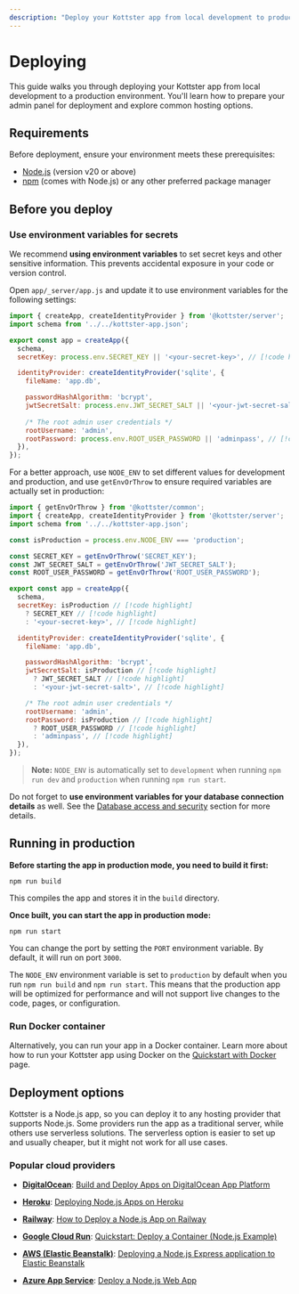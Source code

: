 ```yaml
---
description: "Deploy your Kottster app from local development to production. Learn how to prepare your admin panel and explore hosting options."
---
```


# Deploying

This guide walks you through deploying your Kottster app from local development to a production environment. You'll learn how to prepare your admin panel for deployment and explore common hosting options.

## Requirements

Before deployment, ensure your environment meets these prerequisites:

- [Node.js](https://nodejs.org/en) (version v20 or above)
- [npm](https://www.npmjs.com/get-npm) (comes with Node.js) or any other preferred package manager

## Before you deploy

### Use environment variables for secrets

We recommend **using environment variables** to set secret keys and other sensitive information. This prevents accidental exposure in your code or version control.

Open `app/_server/app.js` and update it to use environment variables for the following settings:

```javascript [app/_server/app.js]
import { createApp, createIdentityProvider } from '@kottster/server';
import schema from '../../kottster-app.json';

export const app = createApp({
  schema,
  secretKey: process.env.SECRET_KEY || '<your-secret-key>', // [!code highlight]

  identityProvider: createIdentityProvider('sqlite', {
    fileName: 'app.db',

    passwordHashAlgorithm: 'bcrypt',
    jwtSecretSalt: process.env.JWT_SECRET_SALT || '<your-jwt-secret-salt>', // [!code highlight]
    
    /* The root admin user credentials */
    rootUsername: 'admin',
    rootPassword: process.env.ROOT_USER_PASSWORD || 'adminpass', // [!code highlight]
  }),
});
```

For a better approach, use `NODE_ENV` to set different values for development and production, and use `getEnvOrThrow` to ensure required variables are actually set in production:

```javascript [app/_server/app.js]
import { getEnvOrThrow } from '@kottster/common';
import { createApp, createIdentityProvider } from '@kottster/server';
import schema from '../../kottster-app.json';

const isProduction = process.env.NODE_ENV === 'production';

const SECRET_KEY = getEnvOrThrow('SECRET_KEY');
const JWT_SECRET_SALT = getEnvOrThrow('JWT_SECRET_SALT');
const ROOT_USER_PASSWORD = getEnvOrThrow('ROOT_USER_PASSWORD');

export const app = createApp({
  schema,
  secretKey: isProduction // [!code highlight]
    ? SECRET_KEY // [!code highlight]
    : '<your-secret-key>', // [!code highlight]

  identityProvider: createIdentityProvider('sqlite', {
    fileName: 'app.db',

    passwordHashAlgorithm: 'bcrypt',
    jwtSecretSalt: isProduction // [!code highlight]
      ? JWT_SECRET_SALT // [!code highlight]
      : '<your-jwt-secret-salt>', // [!code highlight]

    /* The root admin user credentials */
    rootUsername: 'admin',
    rootPassword: isProduction // [!code highlight]
      ? ROOT_USER_PASSWORD // [!code highlight]
      : 'adminpass', // [!code highlight]
  }),
});
```

> **Note:** `NODE_ENV` is automatically set to `development` when running `npm run dev` and `production` when running `npm run start`.

Do not forget to **use environment variables for your database connection details** as well. See the [Database access and security](./security/database-access.md#production-best-practices) section for more details.

## Running in production

**Before starting the app in production mode, you need to build it first:**

```
npm run build
```

This compiles the app and stores it in the `build` directory. 

**Once built, you can start the app in production mode:**

```
npm run start
```

You can change the port by setting the `PORT` environment variable. By default, it will run on port `3000`.

The `NODE_ENV` environment variable is set to `production` by default when you run `npm run build` and `npm run start`. This means that the production app will be optimized for performance and will not support live changes to the code, pages, or configuration.

### Run Docker container

Alternatively, you can run your app in a Docker container. Learn more about how to run your Kottster app using Docker on the [Quickstart with Docker](./quickstart-docker.md) page.

## Deployment options

Kottster is a Node.js app, so you can deploy it to any hosting provider that supports Node.js. Some providers run the app as a traditional server, while others use serverless solutions. The serverless option is easier to set up and usually cheaper, but it might not work for all use cases.

### Popular cloud providers

- **<a href="https://digitalocean.com" rel="nofollow" target="_blank">DigitalOcean</a>**: <a href="https://www.digitalocean.com/community/tutorials/deploy-apps-with-custom-domain#what-is-digitalocean-app-platform" rel="nofollow" target="_blank">Build and Deploy Apps on DigitalOcean App Platform</a>

- **<a href="https://heroku.com" rel="nofollow" target="_blank">Heroku</a>**: <a href="https://devcenter.heroku.com/articles/deploying-nodejs" rel="nofollow" target="_blank">Deploying Node.js Apps on Heroku</a>

- **<a href="https://railway.app" rel="nofollow" target="_blank">Railway</a>**: <a href="https://alphasec.io/how-to-deploy-a-nodejs-app-on-railway/" rel="nofollow" target="_blank">How to Deploy a Node.js App on Railway</a>

- **<a href="https://cloud.google.com/run" rel="nofollow" target="_blank">Google Cloud Run</a>**: <a href="https://cloud.google.com/run/docs/quickstarts/deploy-container" rel="nofollow" target="_blank">Quickstart: Deploy a Container (Node.js Example)</a>

- **<a href="https://aws.amazon.com" rel="nofollow" target="_blank">AWS (Elastic Beanstalk)</a>**: <a href="https://docs.aws.amazon.com/elasticbeanstalk/latest/dg/create_deploy_nodejs_express.html" rel="nofollow" target="_blank">Deploying a Node.js Express application to Elastic Beanstalk</a>

- **<a href="https://azure.microsoft.com" rel="nofollow" target="_blank">Azure App Service</a>**: <a href="https://learn.microsoft.com/en-us/azure/app-service/quickstart-nodejs?tabs=windows&pivots=development-environment-vscode" rel="nofollow" target="_blank">Deploy a Node.js Web App</a>